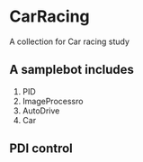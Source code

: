 # CarRacing
A collection for Car racing study

## A samplebot includes
1. PID
2. ImageProcessro
3. AutoDrive
4. Car


## PDI control

## 
